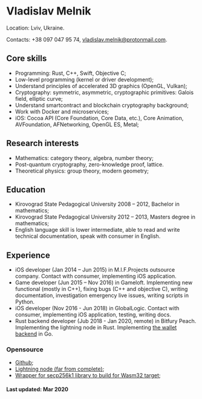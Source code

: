 # Vladislav Melnik

Location: Lviv, Ukraine.

Contacts: +38 097 047 95 74, vladislav.melnik@protonmail.com.

## Core skills

* Programming: Rust, C++, Swift, Objective C;
* Low-level programming (kernel or driver development);
* Understand principles of accelerated 3D graphics (OpenGL, Vulkan);
* Cryptography: symmetric, asymmetric, cryptographic primitives: Galois field, elliptic curve;
* Understand smartcontract and blockchain cryptography background;
* Work with Docker and microservices;
* iOS: Cocoa API (Core Foundation, Core Data, etc.), Core Animation, AVFoundation, AFNetworking, OpenGL ES, Metal;

## Research interests

* Mathematics: category theory, algebra, number theory;
* Post-quantum cryptography, zero-knowledge proof, lattice.
* Theoretical physics: group theory, modern geometry;

## Education

* Kirovograd State Pedagogical University 2008 – 2012, Bachelor in mathematics;
* Kirovograd State Pedagogical University 2012 – 2013, Masters degree in mathematics;
* English language skill is lower intermediate, able to read and write technical documentation, speak with consumer in English.

## Experience

* iOS developer (Jan 2014 – Jun 2015) in M.I.F.Projects outsource company. Contact with consumer, implementing iOS application.
* Game developer (Jun 2015 – Nov 2016) in Gameloft. Implementing new functional (mostly in C++), fixing bugs (C++ and objective C), writing documentation, investigation emergency live issues, writing scripts in Python.
* iOS developer (Nov 2016 - Jun 2018) in GlobalLogic. Contact with consumer, implementing iOS application, testing, writing docs.
* Rust backend developer (Jub 2018 - Jan 2020, remote) in Bitfury Peach. Implementing the lightning node in Rust. Implementing [the wallet backend](https://bitfurypeach.com/) in Go.

### Opensource

* [Github](https://github.com/vlad9486);
* [Lightning node (far from complete)](https://github.com/LightningPeach/lpd);
* [Wrapper for secp256k1 library to build for Wasm32 target](https://github.com/LightningPeach/secp256k1-wrapper);

#### Last updated: Mar 2020
